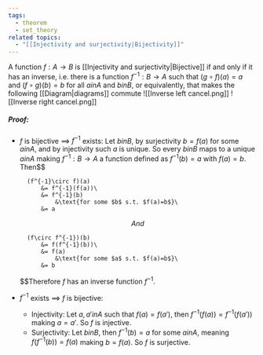 ```yaml
---
tags:
  - theorem
  - set_theory
related topics:
  - "[[Injectivity and surjectivity|Bijectivity]]"
---
```

A function $f: A\to B$ is [[Injectivity and surjectivity|Bijective]] if and only if it has an inverse, i.e. there is a function $f^{-1}: B\to A$ such that $(g\circ f)(a)= a$ and $(f\circ g)(b) = b$ for all $a in A$ and $b in B$, or equivalently, that makes the following [[Diagram|diagrams]] commute
![[Inverse left cancel.png]]
![[Inverse right cancel.png]]
##### Proof:
- $f$ is bijective $\implies$ $f^{-1}$ exists:
	Let $b in B$, by surjectivity $b=f(a)$ for some $a in A$, and by injectivity such $a$ is unique. So every $b in B$ maps to a unique $a in A$ making $f^{-1}:B\to A$ a function defined as $f^{-1}(b)= a$ with $f(a)=b$. Then$$
	
		(f^{-1}\circ f)(a) 
			&= f^{-1}(f(a))\
			&= f^{-1}(b)
				&\text{for some $b$ s.t. $f(a)=b$}\
			&= a
	$$And$$
	
		(f\circ f^{-1})(b)
			&= f(f^{-1}(b))\
			&= f(a)
				&\text{for some $a$ s.t. $f(a)=b$}\
			&= b
	
	$$Therefore $f$ has an inverse function $f^{-1}$.
- $f^{-1}$ exists $\implies$ $f$ is bijective:
	- Injectivity:
		Let $a, a' in A$ such that $f(a) = f(a')$, then $f^{-1}(f(a)) = f^{-1}(f(a'))$ making $a=a'$. So $f$ is injective.
	- Surjectivity:
		Let $b in B$, then $f^{-1}(b)= a$ for some $a in A$, meaning $f(f^{-1}(b))=f(a)$ making $b=f(a)$. So $f$ is surjective.